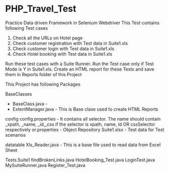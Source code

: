# PHP_Travel_Test
Practice Data driven Framework in Selenium Webdriver
This Test contains following Test cases
1. Check all the URLs on Hotel page
2. Check customer registration with Test data in Suite1.xls
3. Check customer login with Test data in Suite1.xls
4. Check Hotel booking with Test data in Suite1.xls

Run these test cases with a Suite Runner. Run the Test case only if Test Mode is Y in Suite1.xls. Create an HTML report for these Tests and save them in Reports folder of this Project

This Project has following Packages

BaseClasses
- BaseClass.java - 
- ExtentManager.java - This is Base clase used to create HTML Reports

config
config.properties - It contains all selector. The name should contain _xpath, _name, _id,_css if the selector is xpath, name, id OR cssSelector respectively
or.properties - Object Repository
Suite1.xlsx - Test data for Test scenarios

datatable
Xls_Reader.java - This is a base file used to read data from Excel Sheet

Tests.Suite1
findBrokenLinks.java
HotelBooking_Test.java
LoginTest.java
MySuiteRunner.java
Register_Test.java
